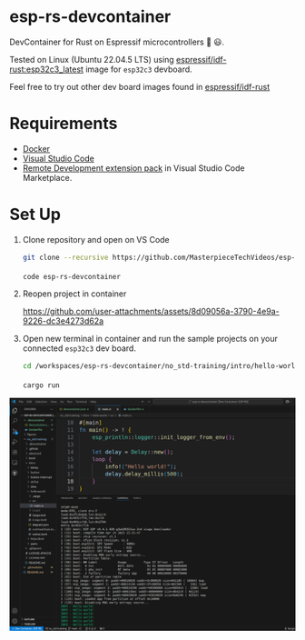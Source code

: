 # esp-rs-devcontainer
DevContainer for Rust on Espressif microcontrollers 🤩 😃.

Tested on Linux (Ubuntu 22.04.5 LTS) using [espressif/idf-rust:esp32c3_latest](https://hub.docker.com/layers/espressif/idf-rust/esp32c3_latest/images/sha256-7ce30fba75dd940d5b2406f706c399bf2318fe701da79819bdaa7b39b30a152d) image for ```esp32c3``` devboard. 

Feel free to try out other dev board images found in [espressif/idf-rust](https://hub.docker.com/r/espressif/idf-rust/tags)

# Requirements
- [Docker](https://www.docker.com/)
- [Visual Studio Code](https://code.visualstudio.com/) 
- [Remote Development extension pack](https://marketplace.visualstudio.com/items?itemName=ms-vscode-remote.vscode-remote-extensionpack) in Visual Studio Code Marketplace.

# Set Up
1. Clone repository and open on VS Code
    ```sh
    git clone --recursive https://github.com/MasterpieceTechVideos/esp-rs-devcontainer.git

    code esp-rs-devcontainer
    ```
2. Reopen project in container

    https://github.com/user-attachments/assets/8d09056a-3790-4e9a-9226-dc3e4273d62a


3. Open new terminal in container and run the sample projects on your connected ```esp32c3``` dev board.
    ```sh
    cd /workspaces/esp-rs-devcontainer/no_std-training/intro/hello-world/

    cargo run
    ```

<img src="figures/hello_world_output.png" alt="Output from running hello-world example" style="width:800px;"/>

